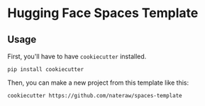 # Hugging Face Spaces Template

## Usage

First, you'll have to have `cookiecutter` installed.

```
pip install cookiecutter
```

Then, you can make a new project from this template like this:

```
cookiecutter https://github.com/nateraw/spaces-template
```
